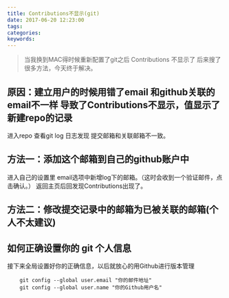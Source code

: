 ```yaml
---
title: Contributions不显示(git)
date: 2017-06-20 12:23:00
tags:
categories:
keywords:
---
```

>当我换到MAC得时候重新配置了git之后 Contributions 不显示了 后来搜了很多方法，今天终于解决。

## 原因：建立用户的时候用错了email 和github关联的email不一样 导致了Contributions不显示，值显示了新建repo的记录
进入repo 查看git log 日志发现 提交邮箱和关联邮箱不一致。

## 方法一：添加这个邮箱到自己的github账户中
进入自己的设置里 email选项中新增log下的邮箱。（这时会收到一个验证邮件，点击确认。）
返回主页后回发现Contributions出现了。

## 方法二：修改提交记录中的邮箱为已被关联的邮箱(个人不太建议)

<!--  more  -->

## 如何正确设置你的 git 个人信息
接下来全局设置好你的正确信息，以后就放心的用Github进行版本管理

```
    git config --global user.email "你的邮件地址"
    git config --global user.name "你的Github用户名"
```
